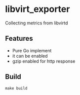 # libvirt_exporter
Collecting metrics from libvirtd

## Features
- Pure Go implement 
- it can be enabled
- gzip enabled for http response

## Build
```shell script
make build
```
